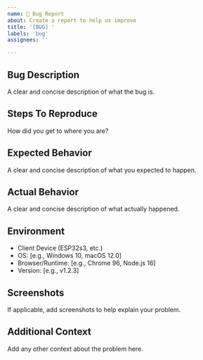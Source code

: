 ```yaml
---
name: 🐛 Bug Report
about: Create a report to help us improve
title: '[BUG] '
labels: 'bug'
assignees: ''

---
```


## Bug Description
A clear and concise description of what the bug is.

## Steps To Reproduce
How did you get to where you are?

## Expected Behavior
A clear and concise description of what you expected to happen.

## Actual Behavior
A clear and concise description of what actually happened.

## Environment
- Client Device (ESP32s3, etc.)
- OS: [e.g., Windows 10, macOS 12.0]
- Browser/Runtime: [e.g., Chrome 96, Node.js 16]
- Version: [e.g., v1.2.3]

## Screenshots
If applicable, add screenshots to help explain your problem.

## Additional Context
Add any other context about the problem here.